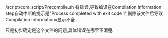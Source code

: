 /script/com_script/Precompile.sh 有错误,导致编译在Compilation Information step自动中断的提示是"Process completed with exit code 1",删除该文件后导致Compilation Informationx显示不全.

只是初步确定是这个文件的问题,具体错误在哪里不清楚.
